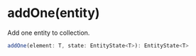 # addOne\(entity\)

Add one entity to collection.

```javascript
addOne(element: T, state: EntityState<T>): EntityState<T>
```

